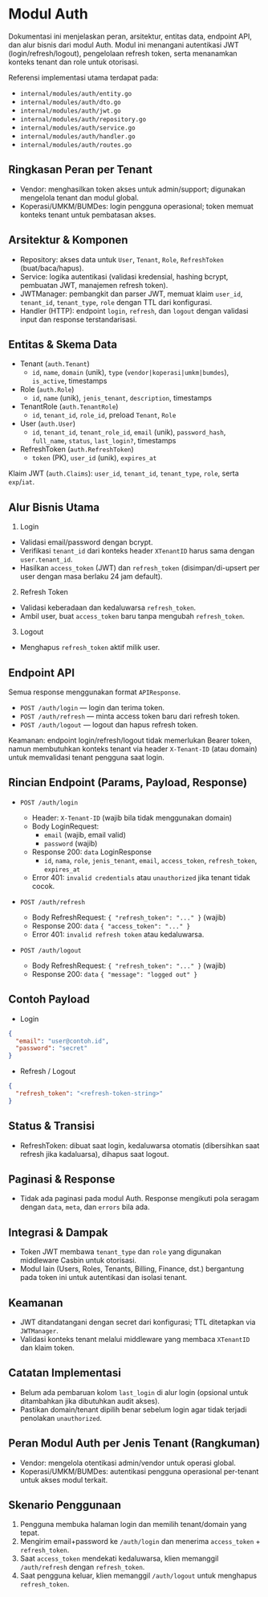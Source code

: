 # Modul Auth

Dokumentasi ini menjelaskan peran, arsitektur, entitas data, endpoint API, dan alur bisnis dari modul Auth. Modul ini menangani autentikasi JWT (login/refresh/logout), pengelolaan refresh token, serta menanamkan konteks tenant dan role untuk otorisasi.

Referensi implementasi utama terdapat pada:
- `internal/modules/auth/entity.go`
- `internal/modules/auth/dto.go`
- `internal/modules/auth/jwt.go`
- `internal/modules/auth/repository.go`
- `internal/modules/auth/service.go`
- `internal/modules/auth/handler.go`
- `internal/modules/auth/routes.go`

## Ringkasan Peran per Tenant

- Vendor: menghasilkan token akses untuk admin/support; digunakan mengelola tenant dan modul global.
- Koperasi/UMKM/BUMDes: login pengguna operasional; token memuat konteks tenant untuk pembatasan akses.

## Arsitektur & Komponen

- Repository: akses data untuk `User`, `Tenant`, `Role`, `RefreshToken` (buat/baca/hapus).
- Service: logika autentikasi (validasi kredensial, hashing bcrypt, pembuatan JWT, manajemen refresh token).
- JWTManager: pembangkit dan parser JWT, memuat klaim `user_id`, `tenant_id`, `tenant_type`, `role` dengan TTL dari konfigurasi.
- Handler (HTTP): endpoint `login`, `refresh`, dan `logout` dengan validasi input dan response terstandarisasi.

## Entitas & Skema Data

- Tenant (`auth.Tenant`)
  - `id`, `name`, `domain` (unik), `type` (`vendor|koperasi|umkm|bumdes`), `is_active`, timestamps
- Role (`auth.Role`)
  - `id`, `name` (unik), `jenis_tenant`, `description`, timestamps
- TenantRole (`auth.TenantRole`)
  - `id`, `tenant_id`, `role_id`, preload `Tenant`, `Role`
- User (`auth.User`)
  - `id`, `tenant_id`, `tenant_role_id`, `email` (unik), `password_hash`, `full_name`, `status`, `last_login?`, timestamps
- RefreshToken (`auth.RefreshToken`)
  - `token` (PK), `user_id` (unik), `expires_at`

Klaim JWT (`auth.Claims`): `user_id`, `tenant_id`, `tenant_type`, `role`, serta `exp`/`iat`.

## Alur Bisnis Utama

1) Login
- Validasi email/password dengan bcrypt.
- Verifikasi `tenant_id` dari konteks header `XTenantID` harus sama dengan `user.tenant_id`.
- Hasilkan `access_token` (JWT) dan `refresh_token` (disimpan/di-upsert per user dengan masa berlaku 24 jam default).

2) Refresh Token
- Validasi keberadaan dan kedaluwarsa `refresh_token`.
- Ambil user, buat `access_token` baru tanpa mengubah `refresh_token`.

3) Logout
- Menghapus `refresh_token` aktif milik user.

## Endpoint API

Semua response menggunakan format `APIResponse`.

- `POST /auth/login` — login dan terima token.
- `POST /auth/refresh` — minta access token baru dari refresh token.
- `POST /auth/logout` — logout dan hapus refresh token.

Keamanan: endpoint login/refresh/logout tidak memerlukan Bearer token, namun membutuhkan konteks tenant via header `X-Tenant-ID` (atau domain) untuk memvalidasi tenant pengguna saat login.

## Rincian Endpoint (Params, Payload, Response)

- `POST /auth/login`
  - Header: `X-Tenant-ID` (wajib bila tidak menggunakan domain)
  - Body LoginRequest:
    - `email` (wajib, email valid)
    - `password` (wajib)
  - Response 200: `data` LoginResponse
    - `id`, `nama`, `role`, `jenis_tenant`, `email`, `access_token`, `refresh_token`, `expires_at`
  - Error 401: `invalid credentials` atau `unauthorized` jika tenant tidak cocok.

- `POST /auth/refresh`
  - Body RefreshRequest: `{ "refresh_token": "..." }` (wajib)
  - Response 200: `data` `{ "access_token": "..." }`
  - Error 401: `invalid refresh token` atau kedaluwarsa.

- `POST /auth/logout`
  - Body RefreshRequest: `{ "refresh_token": "..." }` (wajib)
  - Response 200: `data` `{ "message": "logged out" }`

## Contoh Payload

- Login
```json
{
  "email": "user@contoh.id",
  "password": "secret"
}
```

- Refresh / Logout
```json
{
  "refresh_token": "<refresh-token-string>"
}
```

## Status & Transisi

- RefreshToken: dibuat saat login, kedaluwarsa otomatis (dibersihkan saat refresh jika kadaluarsa), dihapus saat logout.

## Paginasi & Response

- Tidak ada paginasi pada modul Auth. Response mengikuti pola seragam dengan `data`, `meta`, dan `errors` bila ada.

## Integrasi & Dampak

- Token JWT membawa `tenant_type` dan `role` yang digunakan middleware Casbin untuk otorisasi.
- Modul lain (Users, Roles, Tenants, Billing, Finance, dst.) bergantung pada token ini untuk autentikasi dan isolasi tenant.

## Keamanan

- JWT ditandatangani dengan secret dari konfigurasi; TTL ditetapkan via `JWTManager`.
- Validasi konteks tenant melalui middleware yang membaca `XTenantID` dan klaim token.

## Catatan Implementasi

- Belum ada pembaruan kolom `last_login` di alur login (opsional untuk ditambahkan jika dibutuhkan audit akses).
- Pastikan domain/tenant dipilih benar sebelum login agar tidak terjadi penolakan `unauthorized`.

## Peran Modul Auth per Jenis Tenant (Rangkuman)

- Vendor: mengelola otentikasi admin/vendor untuk operasi global.
- Koperasi/UMKM/BUMDes: autentikasi pengguna operasional per-tenant untuk akses modul terkait.

## Skenario Penggunaan

1. Pengguna membuka halaman login dan memilih tenant/domain yang tepat.
2. Mengirim email+password ke `/auth/login` dan menerima `access_token` + `refresh_token`.
3. Saat `access_token` mendekati kedaluwarsa, klien memanggil `/auth/refresh` dengan `refresh_token`.
4. Saat pengguna keluar, klien memanggil `/auth/logout` untuk menghapus `refresh_token`.
